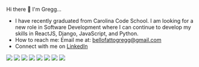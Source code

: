 Hi there  👋  I'm Gregg...

- I have recently graduated from Carolina Code School. I am looking for a new role in Software Development where I can continue to develop my skills in ReactJS, Django, JavaScript, and Python.
- How to reach me: Email me at: bellofattogregg@gmail.com
- Connect with me on [LinkedIn](https://www.linkedin.com/in/gregg-bellofatto-06349810a)

<img src="https://github-readme-stats.vercel.app/api?username=Bello2288&show_icons=true&theme=tokyonight" />
<img src="https://github-readme-streak-stats.herokuapp.com/?user=Bello2288&theme=dark" />

<img src="https://github-readme-stats.vercel.app/api?username=Bello2288&show_icons=true&theme=radical" />
<img src="https://github-readme-streak-stats.herokuapp.com/?user=Bello2288&theme=gruvbox" />

<img src="https://github-readme-stats.vercel.app/api?username=Bello2288&show_icons=true&theme=cobalt" />
<img src="https://github-readme-streak-stats.herokuapp.com/?user=Bello2288&theme=synthwave" />

<img src="https://github-readme-stats.vercel.app/api?username=Bello2288&show_icons=true&theme=highcontrast" />
<img src="https://github-readme-streak-stats.herokuapp.com/?user=Bello2288&theme=dracula" />
